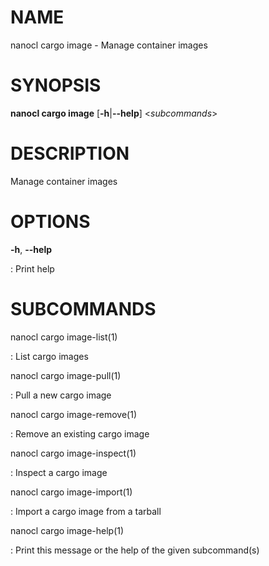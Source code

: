 # NAME

nanocl cargo image - Manage container images

# SYNOPSIS

**nanocl cargo image** \[**-h**\|**\--help**\] \<*subcommands*\>

# DESCRIPTION

Manage container images

# OPTIONS

**-h**, **\--help**

:   Print help

# SUBCOMMANDS

nanocl cargo image-list(1)

:   List cargo images

nanocl cargo image-pull(1)

:   Pull a new cargo image

nanocl cargo image-remove(1)

:   Remove an existing cargo image

nanocl cargo image-inspect(1)

:   Inspect a cargo image

nanocl cargo image-import(1)

:   Import a cargo image from a tarball

nanocl cargo image-help(1)

:   Print this message or the help of the given subcommand(s)
